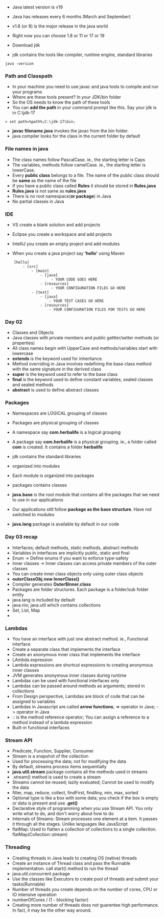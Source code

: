 * Java latest version is v19
* Java has releases every 6 months (March and September)
* v1.8 (or 8) is the major release in the java world
* Right now you can choose 1.8 or 11 or 17 or 19

* Download jdk
* jdk contains the tools like compiler, runtime engine, standard libraries

```
java -version
```

### Path and Classpath

* In your machine you need to use javac and java tools to compile and run your programs
* Where are these tools present? In your JDK/bin folder
* So the OS needs to know the path of these tools
* You can **add the path** in your command prompt like this. Say your jdk is in C:\jdk-17

```
> set path=%path%;C:\jdk-17\bin;
```

* **javac filename.java** invokes the javac from the bin folder. 
* java compiler looks for the class in the current folder by default


### File names in java

* The class names follow PascalCase. ie., the starting letter is Caps
* The variables, methods follow camelCase. ie., the starting letter is lowerCase.
* Every __public class__ belongs to a file. The name of the public class should be **same** as the name of the file
* If you have a public class called __Rules__ it should be stored in __Rules.java__
* __Rules.java__ is not same as __rules.java__
* There is no root namespace(**or package**) in Java
* No partial classes in Java 

### IDE

* VS create a blank solution and add projects
* Eclipse you create a workspace and add projects
* IntelliJ you create an empty project and add modules

* When you create a java project say **'hello'** using Maven

```
	[hello]
		- [src]
			- [main]
				- [java]
					 - YOUR CODE GOES HERE
				- [resources]
					 - YOUR CONFIGURATION FILES GO HERE	 
			- [test]
				- [java]
					- YOUR TEST CASES GO HERE
				- [resources]
					- YOUR CONFIGURATION FILES FOR TESTS GO HERE			 
```

### Day 02

* Classes and Objects
* Java classes with private members and public gettter/setter methods (or properties)
* All class names begin with UpperCase and methods/variables start with lowercase
* **extends** is the keyword used for inheritance.
* Method overriding in Java involves redefining the base class method with the same signature in the derived class
* **super** is the keyword used to refer to the base class
* **final** is the keyword used to define constant variables, sealed classes and sealed methods
* **abstract** is used to define abstract classes


### Packages

* Namespaces are LOGICAL grouping of classes
* Packages are physical grouping of classes
* A namespace say **com.herbalife** is a logical grouping
* A package say **com.herbalife** is a physical grouping. ie., a folder called **com** is created. It contains a folder **herbalife**

* jdk contains the standard libraries
* organized into modules
* Each module is organized into packages
* packages contains classes
* **java.base** is the root module that contains all the packages that we need to use in our applications
* Our applications still follow **package as the base structure**. Have not switched to modules
* **java.lang** package is available by default in our code

### Day 03 recap

* Interfaces; default methods, static methods, abstract methods
* Variables in interfaces are implicitly public, static and final
* Enum -> Define enums if you want to enforce type-safety
* Inner classes -> Inner classes can access private members of the outer classes
* You can create inner class objects only using outer class objects
* **outerClassObj.new InnerClass()**
* Compiler generates **Outer$Inner.class**
* Packages are folder structures. Each package is a folder/sub folder entity
* java.lang is included by default
* java.nio; java.util which contains collections
* Set, List, Map
* 

### Lambdas

* You have an interface with just one abstract method. ie., Functional interface
* Create a separate class that implements the interface
* Create an anonymous inner class that implements the interface
* LAmbda expression
* Lambda expressions are shortcut expressions to creating anonymous inner classes
* JVM generates anonymous inner classes during runtime
* Lambdas can be used with functional interfaces only
* Lambdas can be passed around methods as arguments; stored in collections
* From Design perspective, Lambdas are block of code that can be assigned to variables
* Lambdas in Javascript are called **arrow functions**; => operator in Java; -> operator in Java
* :: is the method reference operator; You can assign a reference to a method instead of a lambda expression
* Built-in functional interfaces

### Stream API

* Predicate, Function, Supplier, Consumer
* Stream is a snapshot of the collection
* Used for processing the data; not for modifying the data
* By default, streams process items sequentially
* **java.util.stream** package contains all the methods used in streams
* .stream() method is used to create a stream
* Streams cannot be reused; lazily evaluated; Cannot be used to modify the data
* filter, map, reduce, collect, findFirst, findAny, min, max, sorted
* Optional type is like a box with some data; you check if the box is empty or data is present and use **.get()**
* Declarative style of programming when you use Stream API. You only write what to do, and don't worry about how to do
* Internals of Streams: Stream processes one element at a item. It passes it through all the stages. Unlike languages like JavaScript
* flatMap: Used to flatten a collection of collections to a single collection. flatMap(Collection::stream)

### Threading

* Creating threads in Java leads to creating OS (native) threads
* Create an instance of Thread class and pass the Runnable implementation. call start() method to run the thread
* java.util.concurrent package
* Use the classes like Executors to create pool of threads and submit your tasks(Runnable)
* Number of threads you create depends on the number of cores, CPU or IO intensive operation
* numberOfCores / (1 - blocking factor)
* Creating more number of threads does not guarentee high performance. In fact, it may be the other way around.






































